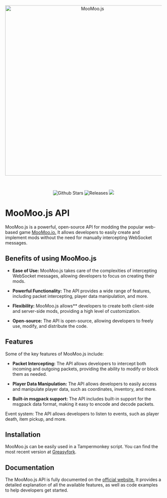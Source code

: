 <div align="center">
   <br />
   <p>
      <a><img src="https://media.discordapp.net/attachments/1064186640735674398/1064966817900142692/Screenshot__4_-removebg-preview.png" width="546" alt="MooMoo.js" /></a>
   </p>
   <br />
   <p>
      <a><img src="https://img.shields.io/github/stars/NuroC/MooMoo.js" alt="Github Stars" /></a>
      <a ><img src="https://img.shields.io/github/release/NuroC/MooMoo.js" alt="Releases" /></a>
      <a ><img src="https://img.shields.io/github/commits-since/NuroC/MooMoo.js/latest"></a>
   </p>
</div>



# MooMoo.js API
MooMoo.js is a powerful, open-source API for modding the popular web-based game [MooMoo.io.](https://moomoo.io/) It allows developers to easily create and implement mods without the need for manually intercepting WebSocket messages.

## Benefits of using MooMoo.js
- **Ease of Use:** MooMoo.js takes care of the complexities of intercepting WebSocket messages, allowing developers to focus on creating their mods.

- **Powerful Functionality:** The API provides a wide range of features, including packet intercepting, player data manipulation, and more.

- **Flexibility:** MooMoo.js allows** developers to create both client-side and server-side mods, providing a high level of customization.

- **Open-source:** The API is open-source, allowing developers to freely use, modify, and distribute the code.

## Features
Some of the key features of MooMoo.js include:

- **Packet Intercepting:** The API allows developers to intercept both incoming and outgoing packets, providing the ability to modify or block them as needed.

- **Player Data Manipulation:** The API allows developers to easily access and manipulate player data, such as coordinates, inventory, and more.

- **Built-in msgpack support:** The API includes built-in support for the msgpack data format, making it easy to encode and decode packets.

Event system: The API allows developers to listen to events, such as player death, item pickup, and more.

## Installation
MooMoo.js can be easily used in a Tampermonkey script. You can find the most recent version at [Greasyfork](https://greasyfork.org/en/scripts/456235-moomoo-js).

## Documentation
The MooMoo.js API is fully documented on the [official website.](https://nuroc.github.io/MooMoo.js/) It provides a detailed explanation of all the available features, as well as code examples to help developers get started.

